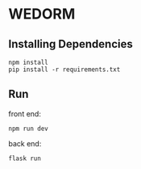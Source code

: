 # WEDORM

## Installing Dependencies

```shell
npm install
pip install -r requirements.txt
```

## Run 

front end:
```shell
npm run dev
```

back end:
```shell
flask run
```
